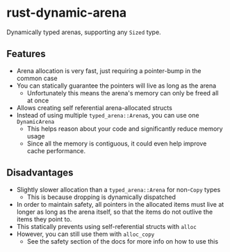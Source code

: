 rust-dynamic-arena
===================
Dynamically typed arenas, supporting any `Sized` type.

## Features
- Arena allocation is very fast, just requiring a pointer-bump in the common case
- You can statically guarantee the pointers will live as long as the arena
  - Unfortunately this means the arena's memory can only be freed all at once
- Allows creating self referential arena-allocated structs
- Instead of using multiple `typed_arena::Arena`s, you can use one `DynamicArena`
  - This helps reason about your code and significantly reduce memory usage
  - Since all the memory is contiguous, it could even help improve cache performance.

## Disadvantages
- Slightly slower allocation than a `typed_arena::Arena` for non-`Copy` types
  - This is because dropping is dynamically dispatched
-  In order to maintain safety, all pointers in the allocated items
   must live at longer as long as the arena itself,
   so that the items do not outlive the items they point to.
  - This statically prevents using self-referential structs with `alloc`
  - However, you can still use them with `alloc_copy`
    - See the safety section of the docs for more info on how to use this
